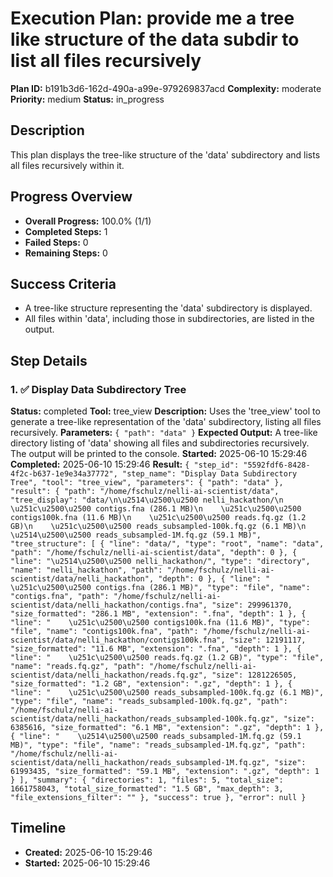 # Execution Plan: provide me a tree like structure of the   data subdir to list all files recursively

**Plan ID:** b191b3d6-162d-490a-a99e-979269837acd
**Complexity:** moderate
**Priority:** medium
**Status:** in_progress

## Description
This plan displays the tree-like structure of the 'data' subdirectory and lists all files recursively within it.

## Progress Overview
- **Overall Progress:** 100.0% (1/1)
- **Completed Steps:** 1
- **Failed Steps:** 0
- **Remaining Steps:** 0

## Success Criteria
- A tree-like structure representing the 'data' subdirectory is displayed.
- All files within 'data', including those in subdirectories, are listed in the output.

## Step Details

### 1. ✅ Display Data Subdirectory Tree

**Status:** completed
**Tool:** tree_view
**Description:** Uses the 'tree_view' tool to generate a tree-like representation of the 'data' subdirectory, listing all files recursively.
**Parameters:** `{
  "path": "data"
}`
**Expected Output:** A tree-like directory listing of 'data' showing all files and subdirectories recursively.  The output will be printed to the console.
**Started:** 2025-06-10 15:29:46
**Completed:** 2025-06-10 15:29:46
**Result:** `{
  "step_id": "5592fdf6-8428-4f2c-b637-1e9e34a37772",
  "step_name": "Display Data Subdirectory Tree",
  "tool": "tree_view",
  "parameters": {
    "path": "data"
  },
  "result": {
    "path": "/home/fschulz/nelli-ai-scientist/data",
    "tree_display": "data/\n\u2514\u2500\u2500 nelli_hackathon/\n    \u251c\u2500\u2500 contigs.fna (286.1 MB)\n    \u251c\u2500\u2500 contigs100k.fna (11.6 MB)\n    \u251c\u2500\u2500 reads.fq.gz (1.2 GB)\n    \u251c\u2500\u2500 reads_subsampled-100k.fq.gz (6.1 MB)\n    \u2514\u2500\u2500 reads_subsampled-1M.fq.gz (59.1 MB)",
    "tree_structure": [
      {
        "line": "data/",
        "type": "root",
        "name": "data",
        "path": "/home/fschulz/nelli-ai-scientist/data",
        "depth": 0
      },
      {
        "line": "\u2514\u2500\u2500 nelli_hackathon/",
        "type": "directory",
        "name": "nelli_hackathon",
        "path": "/home/fschulz/nelli-ai-scientist/data/nelli_hackathon",
        "depth": 0
      },
      {
        "line": "    \u251c\u2500\u2500 contigs.fna (286.1 MB)",
        "type": "file",
        "name": "contigs.fna",
        "path": "/home/fschulz/nelli-ai-scientist/data/nelli_hackathon/contigs.fna",
        "size": 299961370,
        "size_formatted": "286.1 MB",
        "extension": ".fna",
        "depth": 1
      },
      {
        "line": "    \u251c\u2500\u2500 contigs100k.fna (11.6 MB)",
        "type": "file",
        "name": "contigs100k.fna",
        "path": "/home/fschulz/nelli-ai-scientist/data/nelli_hackathon/contigs100k.fna",
        "size": 12191117,
        "size_formatted": "11.6 MB",
        "extension": ".fna",
        "depth": 1
      },
      {
        "line": "    \u251c\u2500\u2500 reads.fq.gz (1.2 GB)",
        "type": "file",
        "name": "reads.fq.gz",
        "path": "/home/fschulz/nelli-ai-scientist/data/nelli_hackathon/reads.fq.gz",
        "size": 1281226505,
        "size_formatted": "1.2 GB",
        "extension": ".gz",
        "depth": 1
      },
      {
        "line": "    \u251c\u2500\u2500 reads_subsampled-100k.fq.gz (6.1 MB)",
        "type": "file",
        "name": "reads_subsampled-100k.fq.gz",
        "path": "/home/fschulz/nelli-ai-scientist/data/nelli_hackathon/reads_subsampled-100k.fq.gz",
        "size": 6385616,
        "size_formatted": "6.1 MB",
        "extension": ".gz",
        "depth": 1
      },
      {
        "line": "    \u2514\u2500\u2500 reads_subsampled-1M.fq.gz (59.1 MB)",
        "type": "file",
        "name": "reads_subsampled-1M.fq.gz",
        "path": "/home/fschulz/nelli-ai-scientist/data/nelli_hackathon/reads_subsampled-1M.fq.gz",
        "size": 61993435,
        "size_formatted": "59.1 MB",
        "extension": ".gz",
        "depth": 1
      }
    ],
    "summary": {
      "directories": 1,
      "files": 5,
      "total_size": 1661758043,
      "total_size_formatted": "1.5 GB",
      "max_depth": 3,
      "file_extensions_filter": ""
    },
    "success": true
  },
  "error": null
}`


## Timeline

- **Created:** 2025-06-10 15:29:46
- **Started:** 2025-06-10 15:29:46
